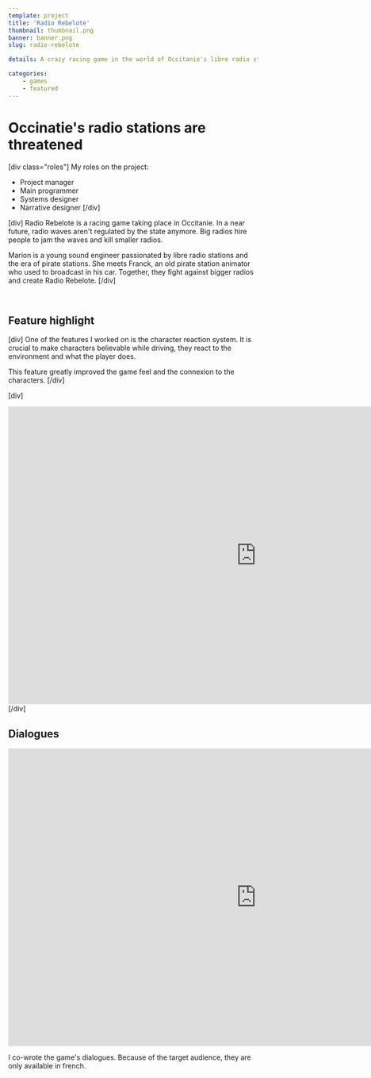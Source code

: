 ```yaml
---
template: project
title: 'Radio Rebelote'
thumbnail: thumbnail.png
banner: banner.png
slug: radio-rebelote

details: A crazy racing game in the world of Occitanie's libre radio stations

categories:
    - games
    - featured
---
```




# Occinatie's radio stations are threatened

[div class="roles"]
My roles on the project: 
* Project manager
* Main programmer
* Systems designer
* Narrative designer
[/div]

[div]
Radio Rebelote is a racing game taking place in Occitanie. In a near future, radio waves aren't regulated by the state anymore. Big radios hire people to jam the waves and kill smaller radios.

Marion is a young sound engineer passionated by libre radio stations and the era of pirate stations. She meets Franck, an old pirate station animator who used to broadcast in his car. Together, they fight against bigger radios and create Radio Rebelote.
[/div]

<br>

## Feature highlight

[div]
One of the features I worked on is the character reaction system. It is crucial to make characters believable while driving, they react to the environment and what the player does.

This feature greatly improved the game feel and the connexion to the characters.
[/div]

[div]
<iframe width="1000" height="600" src="https://www.youtube-nocookie.com/embed/SciVzSdXT-o?start=4" title="YouTube video player" frameborder="0" allow="accelerometer; autoplay; clipboard-write; encrypted-media; gyroscope; picture-in-picture" allowfullscreen></iframe>
[/div]

<br>

## Dialogues

<iframe width="1000" height="600" src="https://www.youtube-nocookie.com/embed/zTCpCg-eKyE" title="YouTube video player" frameborder="0" allow="accelerometer; autoplay; clipboard-write; encrypted-media; gyroscope; picture-in-picture" allowfullscreen></iframe>

I co-wrote the game's dialogues. Because of the target audience, they are only available in french.